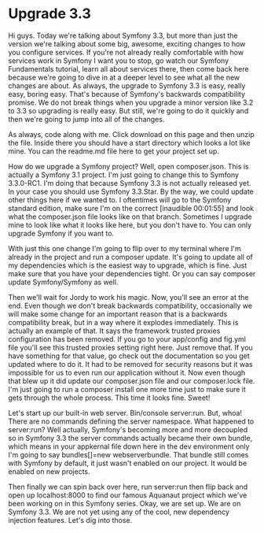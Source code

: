 # Upgrade 3.3

Hi guys. Today we're talking about Symfony 3.3, but more than just the version we're talking about some big, awesome, exciting changes to how you configure services. If you're not already really comfortable with how services work in Symfony I want you to stop, go watch our Symfony Fundamentals tutorial, learn all about services there, then come back here because we're going to dive in at a deeper level to see what all the new changes are about. As always, the upgrade to Symfony 3.3 is easy, really easy, boring easy. That's because of Symfony's backwards compatibility promise. We do not break things when you upgrade a minor version like 3.2 to 3.3 so upgrading is really easy. But still, we're going to do it quickly and then we're going to jump into all of the changes.

As always, code along with me. Click download on this page and then unzip the file. Inside there you should have a start directory which looks a lot like mine. You can the readme.md file here to get your project set up.

How do we upgrade a Symfony project? Well, open composer.json. This is actually a Symfony 3.1 project. I'm just going to change this to Symfony 3.3.0-RC1. I'm doing that because Symfony 3.3 is not actually released yet. In your case you should use Symfony 3.3.Star. By the way, we could update other things here if we wanted to. I oftentimes will go to the Symfony standard edition, make sure I'm on the correct [inaudible 00:01:55] and look what the composer.json file looks like on that branch. Sometimes I upgrade mine to look like what it looks like here, but you don't have to. You can only upgrade Symfony if you want to.

With just this one change I'm going to flip over to my terminal where I'm already in the project and run a composer update. It's going to update all of my dependencies which is the easiest way to upgrade, which is fine. Just make sure that you have your dependencies tight. Or you can say composer update Symfony/Symfony as well.

Then we'll wait for Jordy to work his magic. Now, you'll see an error at the end. Even though we don't break backwards compatibility, occasionally we will make some change for an important reason that is a backwards compatibility break, but in a way where it explodes immediately. This is actually an example of that. It says the framework trusted proxies configuration has been removed. If you go to your app/config and fig.yml file you'll see this trusted proxies setting right here. Just remove that. If you have something for that value, go check out the documentation so you get updated where to do it. It had to be removed for security reasons but it was impossible for us to even run our application without it. Now even though that blew up it did update our composer.json file and our composer.lock file. I'm just going to run a composer install one more time just to make sure it gets through the whole process. This time it looks fine. Sweet!

Let's start up our built-in web server. Bin/console server:run. But, whoa! There are no commands defining the server namespace. What happened to server:run? Well actually, Symfony's becoming more and more decoupled so in Symfony 3.3 the server commands actually became their own bundle, which means in your appkernal file down here in the dev environment only I'm going to say bundles[]=new webserverbundle. That bundle still comes with Symfony by default, it just wasn't enabled on our project. It would be enabled on new projects.

Then finally we can spin back over here, run server:run then flip back and open up localhost:8000 to find our famous Aquanaut project which we've been working on in this Symfony series. Okay, we are set up. We are on Symfony 3.3. We are not yet using any of the cool, new dependency injection features. Let's dig into those.

